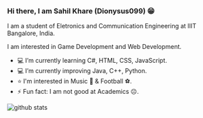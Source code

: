 ### Hi there, I am Sahil Khare (Dionysus099) 😁

I am a student of Eletronics and Communication Engineering at IIIT Bangalore, India.

I am interested in Game Development and Web Development.

- 💻 I’m currently learning C#, HTML, CSS, JavaScript.
- 💻 I’m currently improving Java, C++, Python.
- ⭐ I'm interested in Music 🎼 & Football ⚽.
- ⚡ Fun fact: I am not good at Academics ☹.

![github stats](https://github-readme-stats.vercel.app/api?username=Dionysus099)
